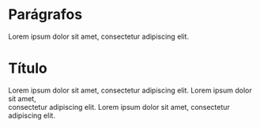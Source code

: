 # Parágrafos

Lorem ipsum dolor sit amet, consectetur adipiscing elit. 

# Título

Lorem ipsum dolor sit amet, consectetur adipiscing elit. Lorem ipsum dolor sit amet,  
consectetur adipiscing elit. Lorem ipsum dolor sit amet, consectetur adipiscing elit. 